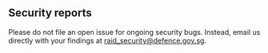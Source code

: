 ## Security reports

Please do not file an open issue for ongoing security bugs. Instead, email us directly with your findings at [raid_security@defence.gov.sg](mailto:raid_security@defence.gov.sg).
